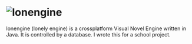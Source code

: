 #                       ![lonengine](https://raw.githubusercontent.com/ok2094/lonengine/master/resources/logo.png)
lonengine (lonely engine) is a crossplatform Visual Novel Engine written in Java.
It is controlled by a database.
I wrote this for a school project.
